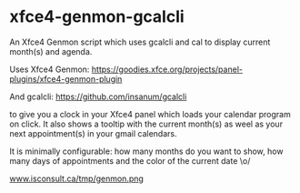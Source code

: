 # xfce4-genmon-gcalcli

An Xfce4 Genmon script which uses gcalcli and cal to display current month(s) and agenda.

Uses Xfce4 Genmon: https://goodies.xfce.org/projects/panel-plugins/xfce4-genmon-plugin

And gcalcli: https://github.com/insanum/gcalcli

to give you a clock in your Xfce4 panel which loads your calendar program on click. It also shows a tooltip with the current month(s) as weel as your next appointment(s) in your gmail calendars.

It is minimally configurable: how many months do you want to show, how many days of appointments and the color of the current date \o/

www.isconsult.ca/tmp/genmon.png
